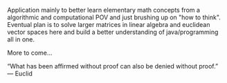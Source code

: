 Application mainly to better learn elementary math concepts from a algorithmic and computational POV and just brushing up on "how to think".
Eventual plan is to solve larger matrices in linear algebra and euclidean vector spaces here and build a better understanding of java/programming all in one.

More to come...

“What has been affirmed without proof can also be denied without proof.”
― Euclid 
